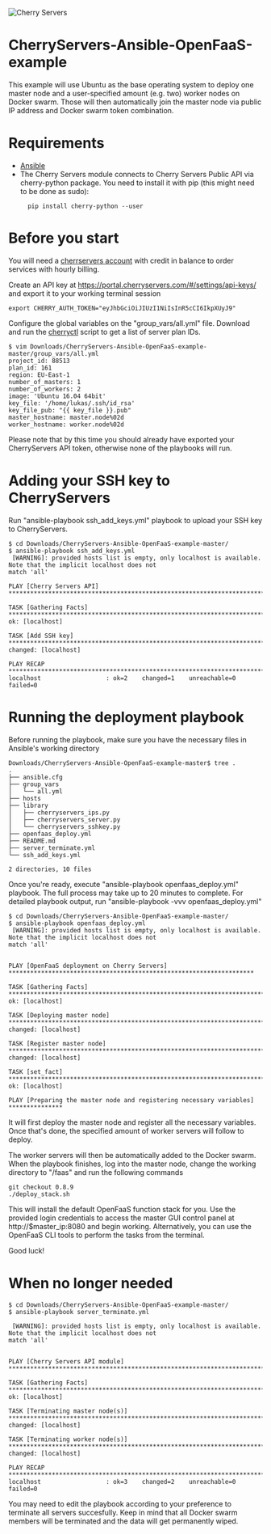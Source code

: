 ![Cherry Servers](https://www.serchen.com/images/thumbnails/large/54097.jpg)
# CherryServers-Ansible-OpenFaaS-example
This example will use Ubuntu as the base operating system to deploy one master node and a user-specified amount (e.g. two) worker nodes on Docker swarm. Those will then automatically join the master node via public IP address and Docker swarm token combination. 
# Requirements
<ul>
  <li><a href="https://www.ansible.com/" target="_blank">Ansible</a></li>
  <li>The Cherry Servers module connects to Cherry Servers Public API via cherry-python package. You need to install it with pip (this might need to be done as sudo):</li>
  
  ```
    pip install cherry-python --user
  ```
</ul>

# Before you start
You will need a <a href="https://portal.cherryservers.com" target="_blank">cherrservers account</a> with credit in balance to order services with hourly billing. 

Create an API key at <a href="https://portal.cherryservers.com/#/settings/api-keys/" target="_blank">https://portal.cherryservers.com/#/settings/api-keys/</a> and export it to your working terminal session<br>
```
export CHERRY_AUTH_TOKEN="eyJhbGciOiJIUzI1NiIsInR5cCI6IkpXUyJ9"
```
Configure the global variables on the "group_vars/all.yml" file. Download and run the <a href="https://github.com/cherryservers/cherryctl" target="_blank">cherryctl</a> script to get a list of server plan IDs.
```
$ vim Downloads/CherryServers-Ansible-OpenFaaS-example-master/group_vars/all.yml
project_id: 88513
plan_id: 161
region: EU-East-1
number_of_masters: 1
number_of_workers: 2
image: 'Ubuntu 16.04 64bit'
key_file: '/home/lukas/.ssh/id_rsa'
key_file_pub: "{{ key_file }}.pub"
master_hostname: master.node%02d
worker_hostname: worker.node%02d
```

Please note that by this time you should already have exported your CherryServers API token, otherwise none of the playbooks will run.

# Adding your SSH key to CherryServers

Run  "ansible-playbook ssh_add_keys.yml" playbook to upload your SSH key to CherryServers. 
```
$ cd Downloads/CherryServers-Ansible-OpenFaaS-example-master/
$ ansible-playbook ssh_add_keys.yml 
 [WARNING]: provided hosts list is empty, only localhost is available. Note that the implicit localhost does not
match 'all'

PLAY [Cherry Servers API] ***************************************************************************************

TASK [Gathering Facts] ******************************************************************************************
ok: [localhost]

TASK [Add SSH key] **********************************************************************************************
changed: [localhost]

PLAY RECAP ******************************************************************************************************
localhost                  : ok=2    changed=1    unreachable=0    failed=0   
```
# Running the deployment playbook

Before running the playbook, make sure you have the necessary files in Ansible's working directory
```
Downloads/CherryServers-Ansible-OpenFaaS-example-master$ tree .
.
├── ansible.cfg
├── group_vars
│   └── all.yml
├── hosts
├── library
│   ├── cherryservers_ips.py
│   ├── cherryservers_server.py
│   └── cherryservers_sshkey.py
├── openfaas_deploy.yml
├── README.md
├── server_terminate.yml
└── ssh_add_keys.yml

2 directories, 10 files
```
Once you're ready, execute "ansible-playbook openfaas_deploy.yml" playbook. The full process may take up to 20 minutes to complete. For detailed playbook output, run "ansible-playbook -vvv openfaas_deploy.yml"
```
$ cd Downloads/CherryServers-Ansible-OpenFaaS-example-master/
$ ansible-playbook openfaas_deploy.yml 
 [WARNING]: provided hosts list is empty, only localhost is available. Note that the implicit localhost does not
match 'all'


PLAY [OpenFaaS deployment on Cherry Servers] ********************************************************************

TASK [Gathering Facts] ******************************************************************************************
ok: [localhost]

TASK [Deploying master node] ************************************************************************************
changed: [localhost]

TASK [Register master node] *************************************************************************************
changed: [localhost]

TASK [set_fact] *************************************************************************************************
ok: [localhost]

PLAY [Preparing the master node and registering necessary variables] ***************
```

It will first deploy the master node and register all the necessary variables. Once that's done, the specified amount of worker servers will follow to deploy. 

The worker servers will then be automatically added to the Docker swarm. When the playbook finishes, log into the master node, change the working directory to "/faas" and run the following commands
```
git checkout 0.8.9
./deploy_stack.sh
```
This will install the default OpenFaaS function stack for you. Use the provided login credentials to access the master GUI control panel at http://$master_ip:8080 and begin working. Alternatively, you can use the OpenFaaS CLI tools to perform the tasks from the terminal.

Good luck!


# When no longer needed
```
$ cd Downloads/CherryServers-Ansible-OpenFaaS-example-master/
$ ansible-playbook server_terminate.yml

 [WARNING]: provided hosts list is empty, only localhost is available. Note that the implicit localhost does not
match 'all'


PLAY [Cherry Servers API module] ********************************************************************************

TASK [Gathering Facts] ******************************************************************************************
ok: [localhost]

TASK [Terminating master node(s)] *******************************************************************************
changed: [localhost]

TASK [Terminating worker node(s)] *******************************************************************************
changed: [localhost]

PLAY RECAP ******************************************************************************************************
localhost                  : ok=3    changed=2    unreachable=0    failed=0 

```
You may need to edit the playbook according to your preference to terminate all servers succesfully. Keep in mind that all Docker swarm members will be terminated and the data will get permanently wiped.
